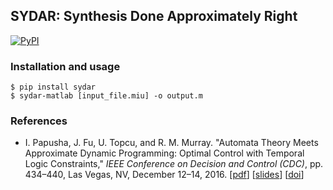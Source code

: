 ## SYDAR: Synthesis Done Approximately Right
[![PyPI](https://img.shields.io/pypi/v/nine.svg)](https://pypi.python.org/pypi/sydar)

### Installation and usage
```
$ pip install sydar
$ sydar-matlab [input_file.miu] -o output.m
```

### References
* I. Papusha, J. Fu, U. Topcu, and R. M. Murray. "Automata Theory Meets Approximate Dynamic Programming: Optimal Control with Temporal Logic Constraints," *IEEE Conference on Decision and Control (CDC)*, pp. 434–440, Las Vegas, NV, December 12–14, 2016. 
\[[pdf](http://ivanpapusha.com/pdf/adpltl_cdc2016.pdf)\] 
\[[slides](http://ivanpapusha.com/pdf/adpltl_cdc2016_slides.pdf)\] 
\[[doi](http://dx.doi.org/10.1109/CDC.2016.7798307)\]
